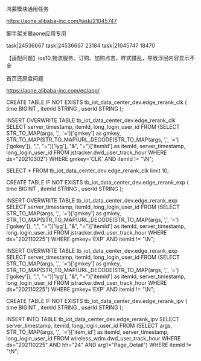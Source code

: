 [](https://aone.alibaba-inc.com/task/24536667)

鸿蒙模块通用任务

https://aone.alibaba-inc.com/task/21045747

脚手架关联aone应用专用

task|24536667
task|24536667	23184
task|21045747	18470

【适配问题】ios10,物流服务、订购、加购点击，样式错乱，导致浮层内容显示不全

首页还原度问题

https://aone.alibaba-inc.com/ec/app/

CREATE TABLE IF NOT EXISTS 
   tb_iot_data_center_dev.edge_rerank_clk
   (
       time BIGINT ,
       itemId STRING  ,
       userId STRING 
   );

INSERT OVERWRITE TABLE tb_iot_data_center_dev.edge_rerank_clk  SELECT server_timestamp, itemId, long_login_user_id FROM
    (SELECT STR_TO_MAP(args, ',', '=')['gmkey'] as gmkey, STR_TO_MAP(STR_TO_MAP(URL_DECODE(STR_TO_MAP(args, ',', '=')['gokey']), ",", "=")['lyg'], "&", "=")['itemId'] as itemId, server_timestamp, long_login_user_id FROM jstracker.dwd_user_track_hour WHERE ds="20210302")
WHERE gmkey='CLK' AND itemId != "\N";

SELECT * FROM tb_iot_data_center_dev.edge_rerank_clk limit 10;


CREATE TABLE IF NOT EXISTS 
   tb_iot_data_center_dev.edge_rerank_exp
   (
       time BIGINT ,
       itemId STRING  ,
       userId STRING 
   );

INSERT OVERWRITE TABLE tb_iot_data_center_dev.edge_rerank_exp SELECT server_timestamp, itemId, long_login_user_id FROM
    (SELECT STR_TO_MAP(args, ',', '=')['gmkey'] as gmkey, STR_TO_MAP(STR_TO_MAP(URL_DECODE(STR_TO_MAP(args, ',', '=')['gokey']), ",", "=")['lyg'], "&", "=")['itemId'] as itemId, server_timestamp, long_login_user_id FROM jstracker.dwd_user_track_hour WHERE ds="202110225")
WHERE gmkey='EXP' AND itemId != "\N";

INSERT OVERWRITE TABLE tb_iot_data_center_dev.edge_rerank_exp SELECT server_timestamp, itemId, long_login_user_id FROM
    (SELECT STR_TO_MAP(args, ',', '=')['gmkey'] as gmkey, STR_TO_MAP(STR_TO_MAP(URL_DECODE(STR_TO_MAP(args, ',', '=')['gokey']), ",", "=")['lyg'], "&", "=")['itemId'] as itemId, server_timestamp, long_login_user_id FROM jstracker.dwd_user_track_hour WHERE ds="202110225")
WHERE gmkey='EXP' AND itemId != "\N";

CREATE TABLE IF NOT EXISTS 
   tb_iot_data_center_dev.edge_rerank_ipv
   (
       time BIGINT ,
       itemId STRING  ,
       userId STRING 
   );

INSERT INTO TABLE tb_iot_data_center_dev.edge_rerank_ipv  SELECT server_timestamp, itemId, long_login_user_id FROM
    (SELECT args, STR_TO_MAP(args, ',', '=')['item_id'] as itemId, server_timestamp, long_login_user_id FROM wireless_wdm.dwd_user_track_hour WHERE ds="202110225" AND hh="24" AND arg1="Page_Detail")
WHERE itemId != "\N";
